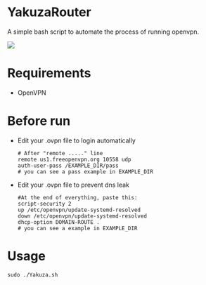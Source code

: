 # YakuzaRouter
 A simple bash script to automate the process of running openvpn.

![](https://i.imgur.com/IPqz3hO.png)

# Requirements
  * OpenVPN

# Before run
  * Edit your .ovpn file to login automatically
    ```
    # After "remote ....." line
    remote us1.freeopenvpn.org 10558 udp
    auth-user-pass /EXAMPLE_DIR/pass
    # you can see a pass example in EXAMPLE_DIR
    ```
  * Edit your .ovpn file to prevent dns leak
    ```
    #At the end of everything, paste this:
    script-security 2
    up /etc/openvpn/update-systemd-resolved
    down /etc/openvpn/update-systemd-resolved
    dhcp-option DOMAIN-ROUTE .
    # you can see a example in EXAMPLE_DIR
    ```


# Usage
```
sudo ./Yakuza.sh
```